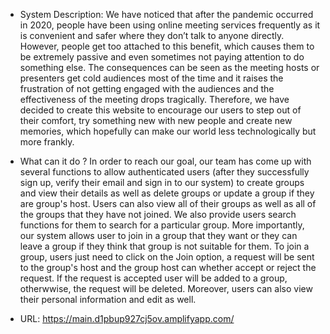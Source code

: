 - System Description: 
We have noticed that after the pandemic occurred in 2020, people have been using online meeting services frequently as it is convenient and safer where they don’t talk to anyone directly. However, people get too attached to this benefit, which causes them to be extremely passive and even sometimes not paying attention to do something else. The consequences can be seen as the meeting hosts or presenters get cold audiences most of the time and it raises the frustration of not getting engaged with the audiences and the effectiveness of the meeting drops tragically. Therefore, we have decided to create this website to encourage our users to step out of their comfort, try something new with new people and create new memories, which hopefully can make our world less technologically but more frankly.

- What can it do ?
In order to reach our goal, our team has come up with several functions to allow authenticated users (after they successfully sign up, verify their email and sign in to our system) to create groups and view their details as well as delete groups or update a group if they are group's host. Users can also view all of their groups as well as all of the groups that they have not joined. We also provide users search functions for them to search for a particular group. More importantly, our system allows user to join in a group that they want or they can leave a group if they think that group is not suitable for them. To join a group, users just need to click on the Join option, a request will be sent to the group's host and the group host can whether accept or reject the request. If the request is accepted user will be added to a group, otherwwise, the request will be deleted. Moreover, users can also view their personal information and edit as well. 

- URL:  https://main.d1pbup927cj5ov.amplifyapp.com/ 
